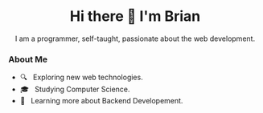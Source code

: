 <div align="center">
  <h1> Hi there 👋 I'm Brian </h1>
  I am a programmer, self-taught, passionate about the web development.
</div>

  <h3> About Me </h3>

  - 🔍 &nbsp; Exploring new web technologies.
  - 🎓 &nbsp; Studying Computer Science.
  - 🎯 &nbsp; Learning more about Backend Developement.



